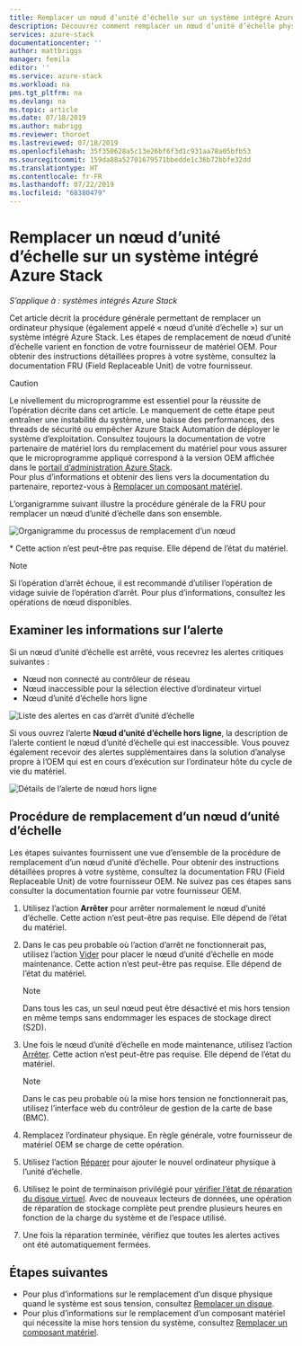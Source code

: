 ```yaml
---
title: Remplacer un nœud d’unité d’échelle sur un système intégré Azure Stack | Microsoft Docs
description: Découvrez comment remplacer un nœud d’unité d’échelle physique sur un système intégré Azure Stack.
services: azure-stack
documentationcenter: ''
author: mattbriggs
manager: femila
editor: ''
ms.service: azure-stack
ms.workload: na
pms.tgt_pltfrm: na
ms.devlang: na
ms.topic: article
ms.date: 07/18/2019
ms.author: mabrigg
ms.reviewer: thoroet
ms.lastreviewed: 07/18/2019
ms.openlocfilehash: 35f350628a5c13e26bf6f3d1c931aa78a05bfb53
ms.sourcegitcommit: 159da88a52701679571bbedde1c36b72bbfe32dd
ms.translationtype: HT
ms.contentlocale: fr-FR
ms.lasthandoff: 07/22/2019
ms.locfileid: "68380479"
---
```

# <a name="replace-a-scale-unit-node-on-an-azure-stack-integrated-system"></a>Remplacer un nœud d’unité d’échelle sur un système intégré Azure Stack

*S’applique à : systèmes intégrés Azure Stack*

Cet article décrit la procédure générale permettant de remplacer un ordinateur physique (également appelé « nœud d’unité d’échelle ») sur un système intégré Azure Stack. Les étapes de remplacement de nœud d’unité d’échelle varient en fonction de votre fournisseur de matériel OEM. Pour obtenir des instructions détaillées propres à votre système, consultez la documentation FRU (Field Replaceable Unit) de votre fournisseur.

> [!CAUTION]  
> Le nivellement du microprogramme est essentiel pour la réussite de l’opération décrite dans cet article. Le manquement de cette étape peut entraîner une instabilité du système, une baisse des performances, des threads de sécurité ou empêcher Azure Stack Automation de déployer le système d’exploitation. Consultez toujours la documentation de votre partenaire de matériel lors du remplacement du matériel pour vous assurer que le microprogramme appliqué correspond à la version OEM affichée dans le [portail d’administration Azure Stack](azure-stack-updates.md).<br>
Pour plus d’informations et obtenir des liens vers la documentation du partenaire, reportez-vous à [Remplacer un composant matériel](azure-stack-replace-component.md).

L’organigramme suivant illustre la procédure générale de la FRU pour remplacer un nœud d’unité d’échelle dans son ensemble.

![Organigramme du processus de remplacement d’un nœud](media/azure-stack-replace-node/replacenodeflow.png)

\* Cette action n’est peut-être pas requise. Elle dépend de l’état du matériel.

> [!Note]  
> Si l’opération d’arrêt échoue, il est recommandé d’utiliser l’opération de vidage suivie de l’opération d’arrêt. Pour plus d’informations, consultez les opérations de nœud disponibles.  

## <a name="review-alert-information"></a>Examiner les informations sur l’alerte

Si un nœud d’unité d’échelle est arrêté, vous recevrez les alertes critiques suivantes :

- Nœud non connecté au contrôleur de réseau
- Nœud inaccessible pour la sélection élective d’ordinateur virtuel
- Nœud d’unité d’échelle hors ligne

![Liste des alertes en cas d’arrêt d’unité d’échelle](media/azure-stack-replace-node/nodedownalerts.png)

Si vous ouvrez l’alerte **Nœud d’unité d’échelle hors ligne**, la description de l’alerte contient le nœud d’unité d’échelle qui est inaccessible. Vous pouvez également recevoir des alertes supplémentaires dans la solution d’analyse propre à l’OEM qui est en cours d’exécution sur l’ordinateur hôte du cycle de vie du matériel.

![Détails de l’alerte de nœud hors ligne](media/azure-stack-replace-node/nodeoffline.png)

## <a name="scale-unit-node-replacement-process"></a>Procédure de remplacement d’un nœud d’unité d’échelle

Les étapes suivantes fournissent une vue d’ensemble de la procédure de remplacement d’un nœud d’unité d’échelle. Pour obtenir des instructions détaillées propres à votre système, consultez la documentation FRU (Field Replaceable Unit) de votre fournisseur OEM. Ne suivez pas ces étapes sans consulter la documentation fournie par votre fournisseur OEM.

1. Utilisez l’action **Arrêter** pour arrêter normalement le nœud d’unité d’échelle. Cette action n’est peut-être pas requise. Elle dépend de l’état du matériel. 

2. Dans le cas peu probable où l’action d’arrêt ne fonctionnerait pas, utilisez l’action [Vider](azure-stack-node-actions.md#drain) pour placer le nœud d’unité d’échelle en mode maintenance. Cette action n’est peut-être pas requise. Elle dépend de l’état du matériel.

   > [!NOTE]  
   > Dans tous les cas, un seul nœud peut être désactivé et mis hors tension en même temps sans endommager les espaces de stockage direct (S2D).

3. Une fois le nœud d’unité d’échelle en mode maintenance, utilisez l’action [Arrêter](azure-stack-node-actions.md#stop). Cette action n’est peut-être pas requise. Elle dépend de l’état du matériel.

   > [!NOTE]  
   > Dans le cas peu probable où la mise hors tension ne fonctionnerait pas, utilisez l’interface web du contrôleur de gestion de la carte de base (BMC).

4. Remplacez l’ordinateur physique. En règle générale, votre fournisseur de matériel OEM se charge de cette opération.
5. Utilisez l’action [Réparer](azure-stack-node-actions.md#repair) pour ajouter le nouvel ordinateur physique à l’unité d’échelle.
6. Utilisez le point de terminaison privilégié pour [vérifier l’état de réparation du disque virtuel](azure-stack-replace-disk.md#check-the-status-of-virtual-disk-repair-using-the-privileged-endpoint). Avec de nouveaux lecteurs de données, une opération de réparation de stockage complète peut prendre plusieurs heures en fonction de la charge du système et de l’espace utilisé.
7. Une fois la réparation terminée, vérifiez que toutes les alertes actives ont été automatiquement fermées.

## <a name="next-steps"></a>Étapes suivantes

- Pour plus d’informations sur le remplacement d’un disque physique quand le système est sous tension, consultez [Remplacer un disque](azure-stack-replace-disk.md). 
- Pour plus d’informations sur le remplacement d’un composant matériel qui nécessite la mise hors tension du système, consultez [Remplacer un composant matériel](azure-stack-replace-component.md).
